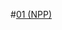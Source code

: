  #[01 (NPP)](https://github.com/Ensar01/Programiranje-I/blob/9fdccba8da5c76280225cc6540c827ef52425baa/Zadatak%20I/01.cpp)
